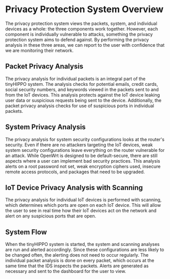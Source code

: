 # Privacy Protection System Overview
The privacy protection system views the packets, system, and individual devices as a whole: the three components work 
together. However, each component is individually vulnerable to attacks, something the privacy protection system aims 
to defend against. By performing the privacy analysis in these three areas, we can report to the user with confidence 
that we are monitoring their network.

## Packet Privacy Analysis
The privacy analysis for individual packets is an integral part of the tinyHIPPO system. The analysis checks for 
potential emails, credit cards, social security numbers, and keywords viewed in the packets sent to and from the IoT 
devices. This analysis protects against the IoT device leaking user data or suspicious requests being sent to the 
device. Additionally, the packet privacy analysis checks for use of suspicious ports in individual packets.

## System Privacy Analysis
The privacy analysis for system security configurations looks at the router's security. Even if there are no attackers 
targeting the IoT devices, weak system security configurations leave everything on the router vulnerable for an attack. 
While OpenWrt is designed to be default-secure, there are still aspects where a user can implement bad security 
practices. This analysis alerts on a root password not set, weak encryption ciphers used, insecure remote access 
protocols, and packages that need to be upgraded.

## IoT Device Privacy Analysis with Scanning
The privacy analysis for individual IoT devices is performed with scanning, which determines which ports are open on 
each IoT device. This will allow the user to see in real time how their IoT devices act on the network and alert on any 
suspicious ports that are open.

## System Flow
When the tinyHIPPO system is started, the system and scanning analyses are run and alerted accordingly. Since these 
configurations are less likely to be changed often, the alerting does not need to occur regularly. The individual 
packet analysis is done on every packet, which occurs at the same time that the IDS inspects the packets. Alerts are 
generated as necessary and sent to the dashboard for the user to view.
